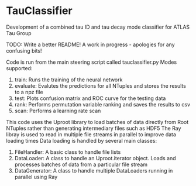# TauClassifier
Development of a combined tau ID and tau decay mode classifier for ATLAS Tau Group

TODO: Write a better README!
A work in progress - apologies for any confusing bits!

Code is run from the main steering script called tauclassifier.py
Modes supported:
1. train: Runs the training of the neural network
2. evaluate: Evalutes the predictions for all NTuples and stores the results to a npz file
3. test: Plots confusion matrix and ROC curve for the testing data
4. rank: Performs permutation variable ranking and saves the results to csv
5. scan: Performs a learning rate scan

This code uses the Uproot library to load batches of data directly from Root NTuples rather than generating intermediary files such as HDF5
The Ray libray is used to read in multiple file streams in parallel to improve data loading times
Data loading is handled by several main classes:
1. FileHandler: A basic class to handle file lists
2. DataLoader: A class to handle an Uproot.iterator object. Loads and processes batches of data from a particular file stream
3. DataGenerator: A class to handle multiple DataLoaders running in parallel using Ray
